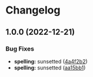 # Changelog

## 1.0.0 (2022-12-21)


### Bug Fixes

* **spelling:** sunsetted ([4a4f2b2](https://github.com/RalphHightower/GM-Canada-OnStar-2G-Sunset/commit/4a4f2b2b02d33193c59f9838d65eee055124936b))
* **spelling:** sunsetted ([aa15bb1](https://github.com/RalphHightower/GM-Canada-OnStar-2G-Sunset/commit/aa15bb1666196d4f573599ba6aa9f72e1a011c48))
